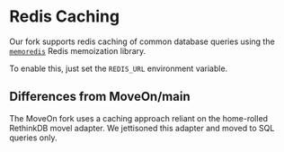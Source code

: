 # Redis Caching

Our fork supports redis caching of common database queries using the [`memoredis`](https://github.com/politics-rewired/memoredis) Redis memoization library.

To enable this, just set the `REDIS_URL` environment variable.

## Differences from MoveOn/main

The MoveOn fork uses a caching approach reliant on the home-rolled RethinkDB movel adapter. We jettisoned this adapter and moved to SQL queries only.

